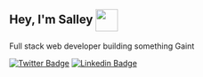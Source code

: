<h2> Hey, I'm Salley <span width="40px"> </span> <img src="https://media.giphy.com/media/UVG0BN8TOMKkPOJS6e/giphy.gif" width="40px" align="center"/></h2>
<p>Full stack web developer building something Gaint</p> 


[![Twitter Badge](https://img.shields.io/badge/-@__salley-1ca0f1?style=flat-square&labelColor=1ca0f1&logo=twitter&logoColor=white&link=https://twitter.com/__salley)](https://twitter.com/__salley)
[![Linkedin Badge](https://img.shields.io/badge/-Dev%20Salley-blue?style=flat-square&logo=Linkedin&logoColor=white&link=https://www.linkedin.com/in/dev-salley/)](https://www.linkedin.com/in/dev-salley/)
